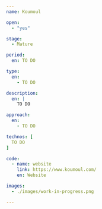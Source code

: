 ```yaml
---
name: Koumoul

open: 
  - "yes"

stage: 
  - Mature

period: 
  en: TO DO

type:
  en:
    - TO DO

description:
  en: |
    TO DO

approach:
  en: 
    - TO DO

technos: [ 
  TO DO
]

code:
  - name: website
    link: https://www.koumoul.com/
    en: Website

images:
  - ./images/work-in-progress.png

---
```

